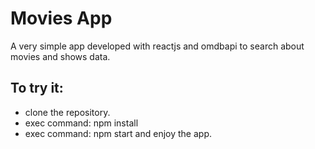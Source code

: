 # Movies App
A very simple app developed with reactjs and omdbapi to search about movies and shows data.

## To try it:
- clone the repository.
- exec command: npm install
- exec command: npm start
and enjoy the app.
